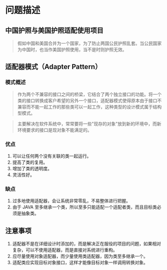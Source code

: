 # 问题描述

## 中国护照与美国护照适配使用项目

> 假如中国和美国合并为一个国家，为了防止两国公民护照乱套。当公民国家为中国时，也当作美国护照使用，当不是时则护照无效。

## 适配器模式（Adapter Pattern）

### 模式概述

> 作为两个不兼容的接口之间的桥梁，它结合了两个独立接口的功能。将一个类的接口转换成客户希望的另外一个接口，适配器模式使得原本由于接口不兼容而不能一起工作的那些类可以一起工作，这种类型的设计模式属于结构型模式。

> 主要解决在软件系统中，常常要将一些"现存的对象"放到新的环境中，而新环境要求的接口是现对象不能满足的。

### 优点
1. 可以让任何两个没有关联的类一起运行。
2. 提高了类的复用。
3. 增加了类的透明度。
4. 灵活性好。

### 缺点
1. 过多地使用适配器，会让系统非常零乱，不易整体进行把握。
2. 由于 JAVA 至多继承一个类，所以至多只能适配一个适配者类，而且目标类必须是抽象类。

## 注意事项
1. 适配器不是在详细设计时添加的，而是解决正在服役的项目的问题，如果相对复杂，可以不使用适配器，而是直接对系统进行重构。
2. 应尽量使用对象适配器，而少量使用类适配器，因为类至多继承一个。
3. 适配类应实现目标对象接口，这样才能像目标对象一样调用转换对象。
